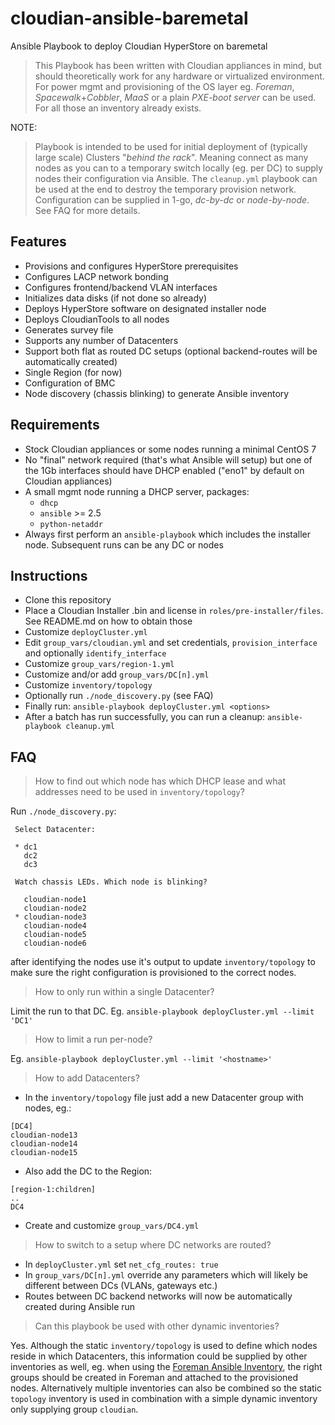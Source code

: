 # cloudian-ansible-baremetal
Ansible Playbook to deploy Cloudian HyperStore on baremetal

> This Playbook has been written with Cloudian appliances in mind, but should theoretically work for any hardware or virtualized environment.
> For power mgmt and provisioning of the OS layer eg. *Foreman*, *Spacewalk*+*Cobbler*, *MaaS* or a plain *PXE-boot server* can be used. For all those an inventory already exists.

NOTE:
> Playbook is intended to be used for initial deployment of (typically large scale) Clusters "*behind the rack*". Meaning connect as many nodes as you can to a temporary
> switch locally (eg. per DC) to supply nodes their configuration via Ansible. The `cleanup.yml` playbook can be used at the end to destroy the temporary provision network.
> Configuration can be supplied in 1-go, *dc-by-dc* or *node-by-node*. See FAQ for more details.

## Features
 - Provisions and configures HyperStore prerequisites
 - Configures LACP network bonding
 - Configures frontend/backend VLAN interfaces
 - Initializes data disks (if not done so already)
 - Deploys HyperStore software on designated installer node
 - Deploys CloudianTools to all nodes
 - Generates survey file
 - Supports any number of Datacenters
 - Support both flat as routed DC setups (optional backend-routes will be automatically created)
 - Single Region (for now)
 - Configuration of BMC
 - Node discovery (chassis blinking) to generate Ansible inventory


## Requirements
 - Stock Cloudian appliances or some nodes running a minimal CentOS 7
 - No "final" network required (that's what Ansible will setup) but one of the 1Gb interfaces should have DHCP enabled ("eno1" by default on Cloudian appliances)
 - A small mgmt node running a DHCP server, packages:
   - `dhcp`
   - `ansible` >= 2.5
   - `python-netaddr`
 - Always first perform an `ansible-playbook` which includes the installer node. Subsequent runs can be any DC or nodes

## Instructions
- Clone this repository
- Place a Cloudian Installer .bin and license in `roles/pre-installer/files`. See README.md on how to obtain those
- Customize `deployCluster.yml`
- Edit `group_vars/cloudian.yml` and set credentials, `provision_interface` and optionally `identify_interface`
- Customize `group_vars/region-1.yml`
- Customize and/or add `group_vars/DC[n].yml`
- Customize `inventory/topology`
- Optionally run `./node_discovery.py` (see FAQ)
- Finally run: `ansible-playbook deployCluster.yml <options>`
- After a batch has run successfully, you can run a cleanup: `ansible-playbook cleanup.yml` 

## FAQ

> How to find out which node has which DHCP lease and what addresses need to be used in `inventory/topology`?

Run `./node_discovery.py`:

```
 Select Datacenter:
```
```
 * dc1
   dc2
   dc3
```

```
 Watch chassis LEDs. Which node is blinking?
```
```
   cloudian-node1
   cloudian-node2
 * cloudian-node3
   cloudian-node4
   cloudian-node5
   cloudian-node6
```

after identifying the nodes use it's output to update `inventory/topology` to make sure the right configuration is provisioned to the correct nodes.


> How to only run within a single Datacenter?

Limit the run to that DC. Eg. `ansible-playbook deployCluster.yml --limit 'DC1'`

> How to limit a run per-node?

Eg. `ansible-playbook deployCluster.yml --limit '<hostname>'`

> How to add Datacenters?

 - In the `inventory/topology` file just add a new Datacenter group with nodes, eg.:

```
[DC4]
cloudian-node13
cloudian-node14
cloudian-node15
```

- Also add the DC to the Region:

```
[region-1:children]
..
DC4
```

- Create and customize `group_vars/DC4.yml`

> How to switch to a setup where DC networks are routed?

- In `deployCluster.yml` set `net_cfg_routes: true`
- In `group_vars/DC[n].yml` override any parameters which will likely be different between DCs (VLANs, gateways etc.)
- Routes between DC backend networks will now be automatically created during Ansible run

> Can this playbook be used with other dynamic inventories?

Yes. Although the static `inventory/topology` is used to define which nodes reside in which Datacenters, this information could be supplied by other inventories as well, eg. when
using the [Foreman Ansible Inventory](https://github.com/theforeman/foreman_ansible_inventory), the right groups should be created in Foreman and attached to the provisioned nodes.
Alternatively multiple inventories can also be combined so the static `topology` inventory is used in combination with a simple dynamic inventory only supplying group `cloudian`.

